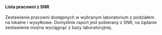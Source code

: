 #### Lista pracowni z SNR

Zestawienie pracowni dostępnych w wybranym laboratorium z podziałem na lokalne i wysyłkowe.
Domyślnie raport jest pobierany z SNR, na żądanie zestawienie można wyciągnąć z bazy laboratoryjnej.
